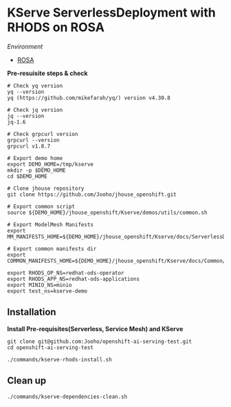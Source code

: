 # KServe ServerlessDeployment with RHODS on ROSA

*Environment*
 - [ROSA](https://aws.amazon.com/rosa/)

**Pre-resuisite steps & check**
~~~
# Check yq version
yq --version
yq (https://github.com/mikefarah/yq/) version v4.30.8

# Check jq version
jq --version
jq-1.6

# Check grpcurl version
grpcurl --version
grpcurl v1.8.7

# Export demo home
export DEMO_HOME=/tmp/kserve
mkdir -p $DEMO_HOME
cd $DEMO_HOME

# Clone jhouse repository
git clone https://github.com/Jooho/jhouse_openshift.git

# Export common script
source ${DEMO_HOME}/jhouse_openshift/Kserve/demos/utils/common.sh

# Export ModelMesh Manifests
export MM_MANIFESTS_HOME=${DEMO_HOME}/jhouse_openshift/Kserve/docs/ServerlessDeployment/manifests

# Export common manifests dir
export COMMON_MANIFESTS_HOME=${DEMO_HOME}/jhouse_openshift/Kserve/docs/Common/manifests

export RHODS_OP_NS=redhat-ods-operator
export RHODS_APP_NS=redhat-ods-applications
export MINIO_NS=minio
export test_ns=kserve-demo
~~~


## Installation

**Install Pre-requisites(Serverless, Service Mesh) and KServe**
~~~
git clone git@github.com:Jooho/openshift-ai-serving-test.git
cd openshift-ai-serving-test

./commands/kserve-rhods-install.sh
~~~

## Clean up
~~~
./commands/kserve-dependencies-clean.sh
~~~
